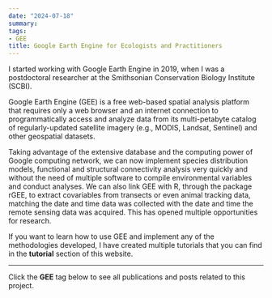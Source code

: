 ```yaml
---
date: "2024-07-18"
summary: 
tags:
- GEE
title: Google Earth Engine for Ecologists and Practitioners
---
```


I started working with Google Earth Engine in 2019, when I was a postdoctoral researcher at the Smithsonian Conservation Biology Institute (SCBI).

Google Earth Engine (GEE) is a free web-based spatial analysis platform that requires only a web browser and an internet connection to programmatically access and analyze data from its multi-petabyte catalog of regularly-updated satellite imagery (e.g., MODIS, Landsat, Sentinel) and other geospatial datasets.  

Taking advantage of the extensive database and the computing power of Google computing network, we can now implement species distribution models, functional and structural connectivity analysis very quickly and without the need of multiple software to compile environmental variables and conduct analyses. We can also link GEE with R, through the package rGEE, to extract covariables from transects or even animal tracking data, matching the date and time data was collected with the date and time the remote sensing data was acquired. This has opened multiple opportunities for research.

If you want to learn how to use GEE and implement any of the methodologies developed, I have created multiple tutorials that you can find in the **tutorial** section of this website.

-------------------------------------------------------------------
Click the **GEE** tag below to see all publications and posts related to this project.

